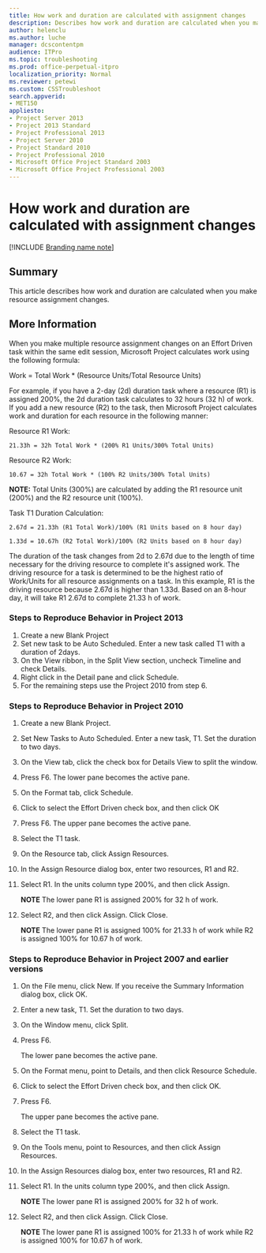 ```yaml
---
title: How work and duration are calculated with assignment changes
description: Describes how work and duration are calculated when you make resource assignment changes.
author: helenclu
ms.author: luche
manager: dcscontentpm
audience: ITPro 
ms.topic: troubleshooting 
ms.prod: office-perpetual-itpro
localization_priority: Normal
ms.reviewer: petewi 
ms.custom: CSSTroubleshoot
search.appverid: 
- MET150
appliesto:
- Project Server 2013
- Project 2013 Standard
- Project Professional 2013
- Project Server 2010
- Project Standard 2010
- Project Professional 2010
- Microsoft Office Project Standard 2003
- Microsoft Office Project Professional 2003
---
```


# How work and duration are calculated with assignment changes

[!INCLUDE [Branding name note](../../../includes/branding-name-note.md)]

##  Summary

This article describes how work and duration are calculated when you make resource assignment changes.

##  More Information

When you make multiple resource assignment changes on an Effort Driven task within the same edit session, Microsoft Project calculates work using the following formula:

Work = Total Work * (Resource Units/Total Resource Units)

For example, if you have a 2-day (2d) duration task where a resource (R1) is assigned 200%, the 2d duration task calculates to 32 hours (32 h) of work. If you add a new resource (R2) to the task, then Microsoft Project calculates work and duration for each resource in the following manner:

Resource R1 Work:

`21.33h = 32h Total Work * (200% R1 Units/300% Total Units)`

Resource R2 Work:

`10.67 = 32h Total Work * (100% R2 Units/300% Total Units)`

 **NOTE:** Total Units (300%) are calculated by adding the R1 resource unit (200%) and the R2 resource unit (100%).

Task T1 Duration Calculation:

`2.67d = 21.33h (R1 Total Work)/100% (R1 Units based on 8 hour day)`

`1.33d = 10.67h (R2 Total Work)/100% (R2 Units based on 8 hour day)`
 
The duration of the task changes from 2d to 2.67d due to the length of time necessary for the driving resource to complete it's assigned work. The driving resource for a task is determined to be the highest ratio of Work/Units for all resource assignments on a task. In this example, R1 is the driving resource because 2.67d is higher than 1.33d. Based on an 8-hour day, it will take R1 2.67d to complete 21.33 h of work.

### Steps to Reproduce Behavior in Project 2013


1. Create a new Blank Project   
2. Set new task to be Auto Scheduled. Enter a new task called T1 with a duration of 2days.   
3. On the View ribbon, in the Split View section, uncheck Timeline and check Details.    
4. Right click in the Detail pane and click Schedule.   
5. For the remaining steps use the Project 2010 from step 6.   


### Steps to Reproduce Behavior in Project 2010


1. Create a new Blank Project.   
2. Set New Tasks to Auto Scheduled. Enter a new task, T1. Set the duration to two days.   
3. On the View tab, click the check box for Details View to split the window.   
4. Press F6. The lower pane becomes the active pane.   
5. On the Format tab, click Schedule.   
6. Click to select the Effort Driven check box, and then click OK   
7. Press F6. The upper pane becomes the active pane.   
8. Select the T1 task.   
9. On the Resource tab, click Assign Resources.   
10. In the Assign Resource dialog box, enter two resources, R1 and R2.   
11. Select R1. In the units column type 200%, and then click Assign. 

    **NOTE** The lower pane R1 is assigned 200% for 32 h of work.   
12. Select R2, and then click Assign. Click Close.   

    **NOTE** The lower pane R1 is assigned 100% for 21.33 h of work while R2 is assigned 100% for 10.67 h of work.

### Steps to Reproduce Behavior in Project 2007 and earlier versions


1. On the File menu, click New. If you receive the Summary Information dialog box, click OK.   
2. Enter a new task, T1. Set the duration to two days.   
3. On the Window menu, click Split.   
4. Press F6.

   The lower pane becomes the active pane.
   
5. On the Format menu, point to Details, and then click Resource Schedule.   
6. Click to select the Effort Driven check box, and then click OK.   
7. Press F6.

    The upper pane becomes the active pane. 
  
8. Select the T1 task.   
9. On the Tools menu, point to Resources, and then click Assign Resources.   
10. In the Assign Resources dialog box, enter two resources, R1 and R2.   
11. Select R1. In the units column type 200%, and then click Assign.

    **NOTE** The lower pane R1 is assigned 200% for 32 h of work.   
12. Select R2, and then click Assign. Click Close. 
    
    **NOTE** The lower pane R1 is assigned 100% for 21.33 h of work while R2 is assigned 100% for 10.67 h of work.
   
